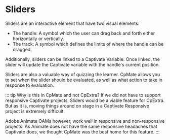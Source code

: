 # Sliders
Sliders are an interactive element that have two visual elements:
- The handle: A symbol which the user can drag back and forth either horizontally or vertically.
- The track: A symbol which defines the limits of where the handle can be dragged.

Additionally, sliders can be linked to a Captivate Variable. Once linked, the slider will update the Captivate variable with the handle's current position.

Sliders are also a valuable way of quizzing the learner. CpMate allows you to set when the slider should be evaluated, as well as what action to take in response to evaluation.

::: tip Why is this in CpMate and not CpExtra?
If we did not have to support responsive Captivate projects, Sliders would be a viable feature for CpExtra. But as it is, moving things around on stage in a Captivate Responsive project is extremely difficult.

Adobe Animate OAMs however, work well in responsive and non-responsive projects. As Animate does not have the same responsive headaches that Captivate does, we thought CpMate was the best home for this feature.
:::

